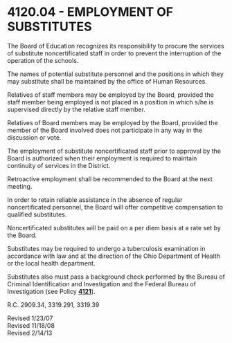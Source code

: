 4120.04 - EMPLOYMENT OF SUBSTITUTES
===================================

The Board of Education recognizes its responsibility to procure the
services of substitute noncertificated staff in order to prevent the
interruption of the operation of the schools.

The names of potential substitute personnel and the positions in which
they may substitute shall be maintained by the office of Human
Resources.

Relatives of staff members may be employed by the Board, provided the
staff member being employed is not placed in a position in which s/he is
supervised directly by the relative staff member.

Relatives of Board members may be employed by the Board, provided the
member of the Board involved does not participate in any way in the
discussion or vote.

The employment of substitute noncertificated staff prior to approval by
the Board is authorized when their employment is required to maintain
continuity of services in the District.

Retroactive employment shall be recommended to the Board at the next
meeting.

In order to retain reliable assistance in the absence of regular
noncertificated personnel, the Board will offer competitive compensation
to qualified substitutes.

Noncertificated substitutes will be paid on a per diem basis at a rate
set by the Board.

Substitutes may be required to undergo a tuberculosis examination in
accordance with law and at the direction of the Ohio Department of
Health or the local health department.

Substitutes also must pass a background check performed by the Bureau of
Criminal Identification and Investigation and the Federal Bureau of
Investigation (see Policy [**4121**](po4121.md)).

R.C. 2909.34, 3319.291, 3319.39

Revised 1/23/07\
 Revised 11/18/08\
 Revised 2/14/13
